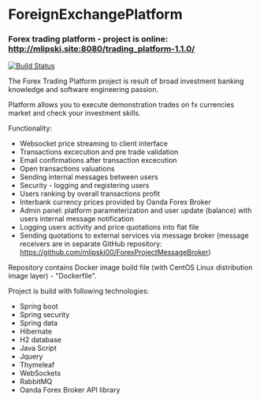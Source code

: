 # ForeignExchangePlatform
### Forex trading platform - project is online: http://mlipski.site:8080/trading_platform-1.1.0/

[![Build Status](https://travis-ci.com/mlipski00/ForeignExchangePlatform.svg?branch=Branch-without-message-broker)](https://travis-ci.com/mlipski00/ForeignExchangePlatform)


The Forex Trading Platform project is result of broad investment banking knowledge and software engineering passion.

Platform allows you to execute demonstration trades on fx currencies market and check your investment skills.

Functionality:
* Websocket price streaming to client interface
* Transactions excecution and pre trade validation
* Email confirmations after transaction excecution
* Open transactions valuations
* Sending internal messages between users
* Security - logging and registering users 
* Users ranking by overall transactions profit
* Interbank currency prices provided by Oanda Forex Broker
* Admin panel: platform parameterization and user update (balance) with users internal message notification
* Logging users activity and price quotations into flat file
* Sending quotations to external services via message broker (message receivers are in separate GitHub repository: https://github.com/mlipski00/ForexProjectMessageBroker)

Repository contains Docker image build file (with CentOS Linux distribution image layer) - "Dockerfile".

Project is build with following technologies:
* Spring boot
* Spring security
* Spring data
* Hibernate
* H2 database
* Java Script
* Jquery
* Thymeleaf
* WebSockets
* RabbitMQ
* Oanda Forex Broker API library

